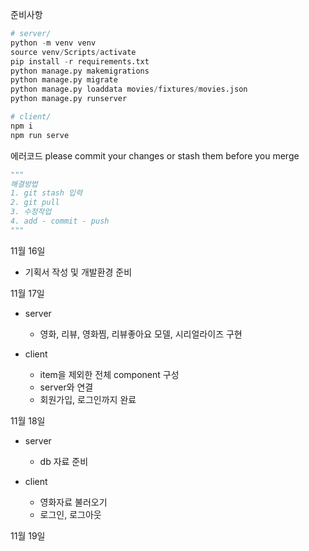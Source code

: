 준비사항

```python
# server/
python -m venv venv
source venv/Scripts/activate
pip install -r requirements.txt
python manage.py makemigrations
python manage.py migrate
python manage.py loaddata movies/fixtures/movies.json
python manage.py runserver

# client/
npm i
npm run serve
```

에러코드
please commit your changes or stash them before you merge
```python
"""
해결방법
1. git stash 입력
2. git pull
3. 수정작업
4. add - commit - push
"""
```
11월 16일

- 기획서 작성 및 개발환경 준비

11월 17일

- server
  
  - 영화, 리뷰, 영화찜, 리뷰좋아요 모델, 시리얼라이즈 구현

- client
  
  - item을 제외한 전체 component 구성
  - server와 연결
  - 회원가입, 로그인까지 완료

11월 18일
- server
  - db 자료 준비

- client 
  - 영화자료 불러오기
  - 로그인, 로그아웃

11월 19일

